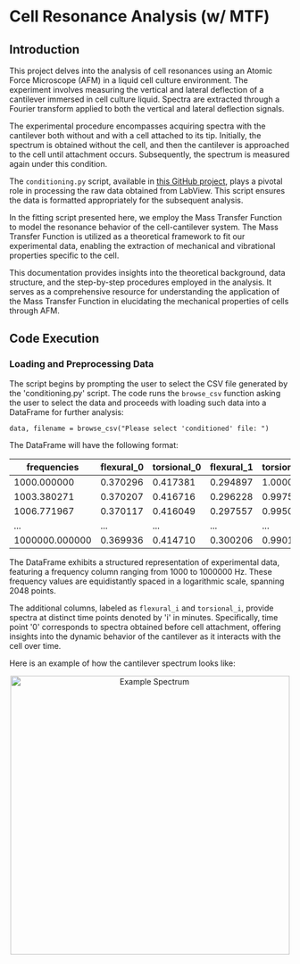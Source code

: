 # Cell Resonance Analysis (w/ MTF)

## Introduction

This project delves into the analysis of cell resonances using an Atomic Force Microscope (AFM) in a liquid cell culture environment. The experiment involves measuring the vertical and lateral deflection of a cantilever immersed in cell culture liquid. Spectra are extracted through a Fourier transform applied to both the vertical and lateral deflection signals.

The experimental procedure encompasses acquiring spectra with the cantilever both without and with a cell attached to its tip. Initially, the spectrum is obtained without the cell, and then the cantilever is approached to the cell until attachment occurs. Subsequently, the spectrum is measured again under this condition.

The `conditioning.py` script, available in [this GitHub project](https://github.com/javier-rueda/Cell-Resonances/tree/main/data_analysis/conditioning), plays a pivotal role in processing the raw data obtained from LabView. This script ensures the data is formatted appropriately for the subsequent analysis.

In the fitting script presented here, we employ the Mass Transfer Function to model the resonance behavior of the cell-cantilever system. The Mass Transfer Function is utilized as a theoretical framework to fit our experimental data, enabling the extraction of mechanical and vibrational properties specific to the cell.

This documentation provides insights into the theoretical background, data structure, and the step-by-step procedures employed in the analysis. It serves as a comprehensive resource for understanding the application of the Mass Transfer Function in elucidating the mechanical properties of cells through AFM.


## Code Execution

### Loading and Preprocessing Data

The script begins by prompting the user to select the CSV file generated by the 'conditioning.py' script. The code runs the `browse_csv` function asking the user to select the data and proceeds with loading such data into a DataFrame for further analysis:

```data, filename = browse_csv("Please select 'conditioned' file: ")```

The DataFrame will have the following format:

| frequencies      | flexural_0 | torsional_0 | flexural_1 | torsional_1 | flexural_2 | ... |
| ---------------- | ---------- | ----------- | ---------- | ----------- | ---------- | --- |
| 1000.000000      | 0.370296   | 0.417381    | 0.294897   | 1.000000    | 0.309055   | ... |
| 1003.380271      | 0.370207   | 0.416716    | 0.296228   | 0.997549    | 0.311315   | ... |
| 1006.771967      | 0.370117   | 0.416049    | 0.297557   | 0.995095    | 0.313564   | ... |
| ...      | ...   | ...    | ...   | ...    | ...   | ... |
| 1000000.000000      | 0.369936   | 0.414710    | 0.300206   | 0.990190    | 0.318002   | ... |

The DataFrame exhibits a structured representation of experimental data, featuring a frequency column ranging from 1000 to 1000000 Hz. These frequency values are equidistantly spaced in a logarithmic scale, spanning 2048 points. 

The additional columns, labeled as `flexural_i` and `torsional_i`, provide spectra at distinct time points denoted by 'i' in minutes. Specifically, time point '0' corresponds to spectra obtained before cell attachment, offering insights into the dynamic behavior of the cantilever as it interacts with the cell over time.

Here is an example of how the cantilever spectrum looks like:
<div style="text-align:center">
  <img src="../../misc/images/example_spectrum.png" alt="Example Spectrum" width="500"/>
</div>


